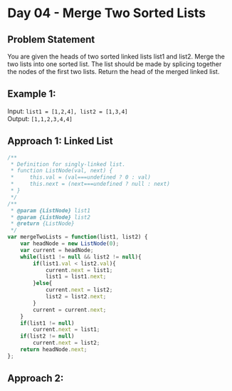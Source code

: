 
# Day 04 - Merge Two Sorted Lists

## Problem Statement
You are given the heads of two sorted linked lists list1 and list2.
Merge the two lists into one sorted list. The list should be made by splicing together the nodes of the first two lists.
Return the head of the merged linked list.

## Example 1:
Input: `list1 = [1,2,4], list2 = [1,3,4]`  
Output: `[1,1,2,3,4,4]`

## Approach 1: Linked List
```javascript
/**
 * Definition for singly-linked list.
 * function ListNode(val, next) {
 *     this.val = (val===undefined ? 0 : val)
 *     this.next = (next===undefined ? null : next)
 * }
 */
/**
 * @param {ListNode} list1
 * @param {ListNode} list2
 * @return {ListNode}
 */
var mergeTwoLists = function(list1, list2) {
    var headNode = new ListNode(0);
    var current = headNode;
    while(list1 != null && list2 != null){
        if(list1.val < list2.val){
            current.next = list1;
            list1 = list1.next;
        }else{
            current.next = list2;
            list2 = list2.next;
        }
        current = current.next;
    }
    if(list1 != null)
        current.next = list1;
    if(list2 != null)
        current.next = list2;        
    return headNode.next;
};
```
## Approach 2: 
```javascript

```
